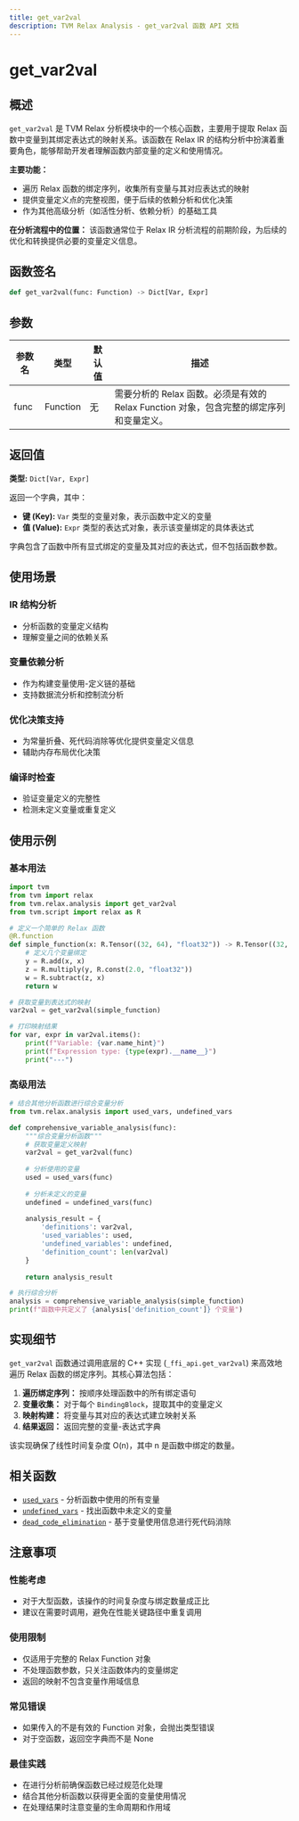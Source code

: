 ```yaml
---
title: get_var2val
description: TVM Relax Analysis - get_var2val 函数 API 文档
---
```


# get_var2val

## 概述

`get_var2val` 是 TVM Relax 分析模块中的一个核心函数，主要用于提取 Relax 函数中变量到其绑定表达式的映射关系。该函数在 Relax IR 的结构分析中扮演着重要角色，能够帮助开发者理解函数内部变量的定义和使用情况。

**主要功能：**
- 遍历 Relax 函数的绑定序列，收集所有变量与其对应表达式的映射
- 提供变量定义点的完整视图，便于后续的依赖分析和优化决策
- 作为其他高级分析（如活性分析、依赖分析）的基础工具

**在分析流程中的位置：**
该函数通常位于 Relax IR 分析流程的前期阶段，为后续的优化和转换提供必要的变量定义信息。

## 函数签名

```python
def get_var2val(func: Function) -> Dict[Var, Expr]
```

## 参数

| 参数名 | 类型 | 默认值 | 描述 |
|--------|------|--------|------|
| func | Function | 无 | 需要分析的 Relax 函数。必须是有效的 Relax Function 对象，包含完整的绑定序列和变量定义。 |

## 返回值

**类型:** `Dict[Var, Expr]`

返回一个字典，其中：
- **键 (Key):** `Var` 类型的变量对象，表示函数中定义的变量
- **值 (Value):** `Expr` 类型的表达式对象，表示该变量绑定的具体表达式

字典包含了函数中所有显式绑定的变量及其对应的表达式，但不包括函数参数。

## 使用场景

### IR 结构分析
- 分析函数的变量定义结构
- 理解变量之间的依赖关系

### 变量依赖分析
- 作为构建变量使用-定义链的基础
- 支持数据流分析和控制流分析

### 优化决策支持
- 为常量折叠、死代码消除等优化提供变量定义信息
- 辅助内存布局优化决策

### 编译时检查
- 验证变量定义的完整性
- 检测未定义变量或重复定义

## 使用示例

### 基本用法

```python
import tvm
from tvm import relax
from tvm.relax.analysis import get_var2val
from tvm.script import relax as R

# 定义一个简单的 Relax 函数
@R.function
def simple_function(x: R.Tensor((32, 64), "float32")) -> R.Tensor((32, 64), "float32"):
    # 定义几个变量绑定
    y = R.add(x, x)
    z = R.multiply(y, R.const(2.0, "float32"))
    w = R.subtract(z, x)
    return w

# 获取变量到表达式的映射
var2val = get_var2val(simple_function)

# 打印映射结果
for var, expr in var2val.items():
    print(f"Variable: {var.name_hint}")
    print(f"Expression type: {type(expr).__name__}")
    print("---")
```

### 高级用法

```python
# 结合其他分析函数进行综合变量分析
from tvm.relax.analysis import used_vars, undefined_vars

def comprehensive_variable_analysis(func):
    """综合变量分析函数"""
    # 获取变量定义映射
    var2val = get_var2val(func)
    
    # 分析使用的变量
    used = used_vars(func)
    
    # 分析未定义的变量
    undefined = undefined_vars(func)
    
    analysis_result = {
        'definitions': var2val,
        'used_variables': used,
        'undefined_variables': undefined,
        'definition_count': len(var2val)
    }
    
    return analysis_result

# 执行综合分析
analysis = comprehensive_variable_analysis(simple_function)
print(f"函数中共定义了 {analysis['definition_count']} 个变量")
```

## 实现细节

`get_var2val` 函数通过调用底层的 C++ 实现 (`_ffi_api.get_var2val`) 来高效地遍历 Relax 函数的绑定序列。其核心算法包括：

1. **遍历绑定序列：** 按顺序处理函数中的所有绑定语句
2. **变量收集：** 对于每个 `BindingBlock`，提取其中的变量定义
3. **映射构建：** 将变量与其对应的表达式建立映射关系
4. **结果返回：** 返回完整的变量-表达式字典

该实现确保了线性时间复杂度 O(n)，其中 n 是函数中绑定的数量。

## 相关函数

- [`used_vars`](./used_vars.md) - 分析函数中使用的所有变量
- [`undefined_vars`](./undefined_vars.md) - 找出函数中未定义的变量
- [`dead_code_elimination`](./dead_code_elimination.md) - 基于变量使用信息进行死代码消除

## 注意事项

### 性能考虑
- 对于大型函数，该操作的时间复杂度与绑定数量成正比
- 建议在需要时调用，避免在性能关键路径中重复调用

### 使用限制
- 仅适用于完整的 Relax Function 对象
- 不处理函数参数，只关注函数体内的变量绑定
- 返回的映射不包含变量作用域信息

### 常见错误
- 如果传入的不是有效的 Function 对象，会抛出类型错误
- 对于空函数，返回空字典而不是 None

### 最佳实践
- 在进行分析前确保函数已经过规范化处理
- 结合其他分析函数以获得更全面的变量使用情况
- 在处理结果时注意变量的生命周期和作用域
